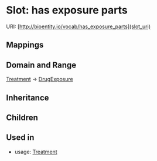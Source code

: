 # Slot: has exposure parts




URI: [http://bioentity.io/vocab/has_exposure_parts](slot_uri)
## Mappings

## Domain and Range

[Treatment](Treatment.md) -> [DrugExposure](DrugExposure.md)
## Inheritance

## Children

## Used in

 *  usage: [Treatment](Treatment.md)
